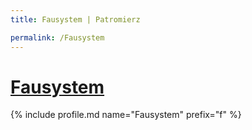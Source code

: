```yaml
---
title: Fausystem | Patromierz

permalink: /Fausystem
---
```


# [Fausystem](https://patronite.pl/Fausystem)

{% include profile.md name="Fausystem" prefix="f" %}
